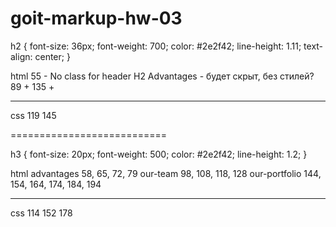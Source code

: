 # goit-markup-hw-03

h2 {
font-size: 36px;
font-weight: 700;
color: #2e2f42;
line-height: 1.11;
text-align: center;
}

html
55 - No class for header H2 Advantages - будет скрыт, без стилей?
89 +
135 +

---

css
119
145

===========================

h3 {
font-size: 20px;
font-weight: 500;
color: #2e2f42;
line-height: 1.2;
}

html
advantages
58, 65, 72, 79
our-team
98, 108, 118, 128
our-portfolio
144, 154, 164, 174, 184, 194

---

css
114
152
178
